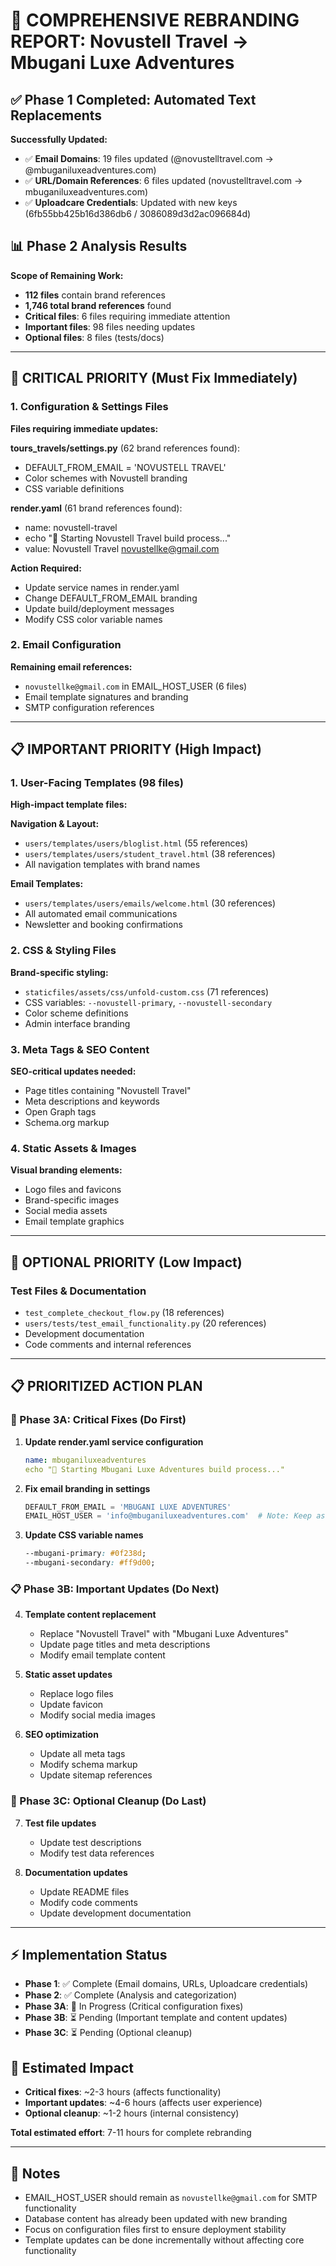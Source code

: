 # 🎯 COMPREHENSIVE REBRANDING REPORT: Novustell Travel → Mbugani Luxe Adventures

## **✅ Phase 1 Completed: Automated Text Replacements**

**Successfully Updated:**
- ✅ **Email Domains**: 19 files updated (@novustelltravel.com → @mbuganiluxeadventures.com)
- ✅ **URL/Domain References**: 6 files updated (novustelltravel.com → mbuganiluxeadventures.com)
- ✅ **Uploadcare Credentials**: Updated with new keys (6fb55bb425b16d386db6 / 3086089d3d2ac096684d)

## **📊 Phase 2 Analysis Results**

**Scope of Remaining Work:**
- **112 files** contain brand references
- **1,746 total brand references** found
- **Critical files**: 6 files requiring immediate attention
- **Important files**: 98 files needing updates
- **Optional files**: 8 files (tests/docs)

---

## **🚨 CRITICAL PRIORITY (Must Fix Immediately)**

### **1. Configuration & Settings Files**

**Files requiring immediate updates:**

**tours_travels/settings.py** (62 brand references found):
- DEFAULT_FROM_EMAIL = 'NOVUSTELL TRAVEL'
- Color schemes with Novustell branding
- CSS variable definitions

**render.yaml** (61 brand references found):
- name: novustell-travel
- echo "🚀 Starting Novustell Travel build process..."
- value: Novustell Travel <novustellke@gmail.com>

**Action Required:**
- Update service names in render.yaml
- Change DEFAULT_FROM_EMAIL branding
- Update build/deployment messages
- Modify CSS color variable names

### **2. Email Configuration**

**Remaining email references:**
- `novustellke@gmail.com` in EMAIL_HOST_USER (6 files)
- Email template signatures and branding
- SMTP configuration references

---

## **📋 IMPORTANT PRIORITY (High Impact)**

### **1. User-Facing Templates (98 files)**

**High-impact template files:**

**Navigation & Layout:**
- `users/templates/users/bloglist.html` (55 references)
- `users/templates/users/student_travel.html` (38 references)
- All navigation templates with brand names

**Email Templates:**
- `users/templates/users/emails/welcome.html` (30 references)
- All automated email communications
- Newsletter and booking confirmations

### **2. CSS & Styling Files**

**Brand-specific styling:**
- `staticfiles/assets/css/unfold-custom.css` (71 references)
- CSS variables: `--novustell-primary`, `--novustell-secondary`
- Color scheme definitions
- Admin interface branding

### **3. Meta Tags & SEO Content**

**SEO-critical updates needed:**
- Page titles containing "Novustell Travel"
- Meta descriptions and keywords
- Open Graph tags
- Schema.org markup

### **4. Static Assets & Images**

**Visual branding elements:**
- Logo files and favicons
- Brand-specific images
- Social media assets
- Email template graphics

---

## **🔧 OPTIONAL PRIORITY (Low Impact)**

### **Test Files & Documentation**
- `test_complete_checkout_flow.py` (18 references)
- `users/tests/test_email_functionality.py` (20 references)
- Development documentation
- Code comments and internal references

---

## **📋 PRIORITIZED ACTION PLAN**

### **🚨 Phase 3A: Critical Fixes (Do First)**

1. **Update render.yaml service configuration**
   ```yaml
   name: mbuganiluxeadventures
   echo "🚀 Starting Mbugani Luxe Adventures build process..."
   ```

2. **Fix email branding in settings**
   ```python
   DEFAULT_FROM_EMAIL = 'MBUGANI LUXE ADVENTURES'
   EMAIL_HOST_USER = 'info@mbuganiluxeadventures.com'  # Note: Keep as novustellke@gmail.com per requirements
   ```

3. **Update CSS variable names**
   ```css
   --mbugani-primary: #0f238d;
   --mbugani-secondary: #ff9d00;
   ```

### **📋 Phase 3B: Important Updates (Do Next)**

4. **Template content replacement**
   - Replace "Novustell Travel" with "Mbugani Luxe Adventures"
   - Update page titles and meta descriptions
   - Modify email template content

5. **Static asset updates**
   - Replace logo files
   - Update favicon
   - Modify social media images

6. **SEO optimization**
   - Update all meta tags
   - Modify schema markup
   - Update sitemap references

### **🔧 Phase 3C: Optional Cleanup (Do Last)**

7. **Test file updates**
   - Update test descriptions
   - Modify test data references

8. **Documentation updates**
   - Update README files
   - Modify code comments
   - Update development documentation

---

## **⚡ Implementation Status**

- **Phase 1**: ✅ Complete (Email domains, URLs, Uploadcare credentials)
- **Phase 2**: ✅ Complete (Analysis and categorization)
- **Phase 3A**: 🔄 In Progress (Critical configuration fixes)
- **Phase 3B**: ⏳ Pending (Important template and content updates)
- **Phase 3C**: ⏳ Pending (Optional cleanup)

## **🎯 Estimated Impact**

- **Critical fixes**: ~2-3 hours (affects functionality)
- **Important updates**: ~4-6 hours (affects user experience)
- **Optional cleanup**: ~1-2 hours (internal consistency)

**Total estimated effort**: 7-11 hours for complete rebranding

---

## **📝 Notes**

- EMAIL_HOST_USER should remain as `novustellke@gmail.com` for SMTP functionality
- Database content has already been updated with new branding
- Focus on configuration files first to ensure deployment stability
- Template updates can be done incrementally without affecting core functionality
